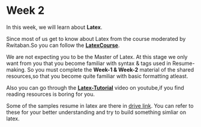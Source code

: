 # Week 2

In this week, we will learn about **Latex**.

Since most of us get to know about Latex from the course moderated by Rwitaban.So you can follow the [**LatexCourse**](https://www.cse.iitb.ac.in/~rwitaban/LSLatex/).

We are not expecting you to be the Master of Latex. At this stage we only want from you that you become familiar with syntax & tags used in Resume-making.
So you must complete the **Week-1 & Week-2** material of the shared resources,so that you become quite familiar with basic formatting atleast.

Also you can go through the [**Latex-Tutorial**](https://youtu.be/fCzF5gDy60g) video on youtube,if you find reading resources is boring for you.

Some of the samples resume in latex are there in [drive link](https://drive.google.com/drive/folders/19qBf-IO1VrrFB1HLF5QU1KKe9TIGieoM?usp=sharing). You can refer to these for your better understanding and try to build something simliar on latex.

